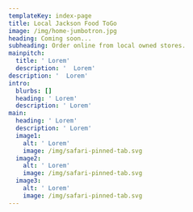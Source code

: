 ```yaml
---
templateKey: index-page
title: Local Jackson Food ToGo
image: /img/home-jumbotron.jpg
heading: Coming soon...
subheading: Order online from local owned stores.
mainpitch:
  title: ' Lorem'
  description: '  Lorem'
description: '  Lorem'
intro:
  blurbs: []
  heading: ' Lorem'
  description: ' Lorem'
main:
  heading: ' Lorem'
  description: ' Lorem'
  image1:
    alt: ' Lorem'
    image: /img/safari-pinned-tab.svg
  image2:
    alt: ' Lorem'
    image: /img/safari-pinned-tab.svg
  image3:
    alt: ' Lorem'
    image: /img/safari-pinned-tab.svg
---
```

